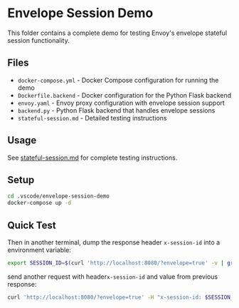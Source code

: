 # Envelope Session Demo

This folder contains a complete demo for testing Envoy's envelope stateful session functionality.

## Files

- `docker-compose.yml` - Docker Compose configuration for running the demo
- `Dockerfile.backend` - Docker configuration for the Python Flask backend
- `envoy.yaml` - Envoy proxy configuration with envelope session support
- `backend.py` - Python Flask backend that handles envelope sessions
- `stateful-session.md` - Detailed testing instructions

## Usage

See [stateful-session.md](stateful-session.md) for complete testing instructions.

## Setup

```bash
cd .vscode/envelope-session-demo
docker-compose up -d
```

## Quick Test

Then in another terminal, dump the response header `x-session-id` into a environment variable:
```bash
export SESSION_ID=$(curl 'http://localhost:8080/?envelope=true' -v | grep 'x-session-id' | sed 's/x-session-id: //')
```

send another request with header`x-session-id` and value from previous response:
```bash
curl 'http://localhost:8080/?envelope=true' -H "x-session-id: $SESSION_ID" -v
```